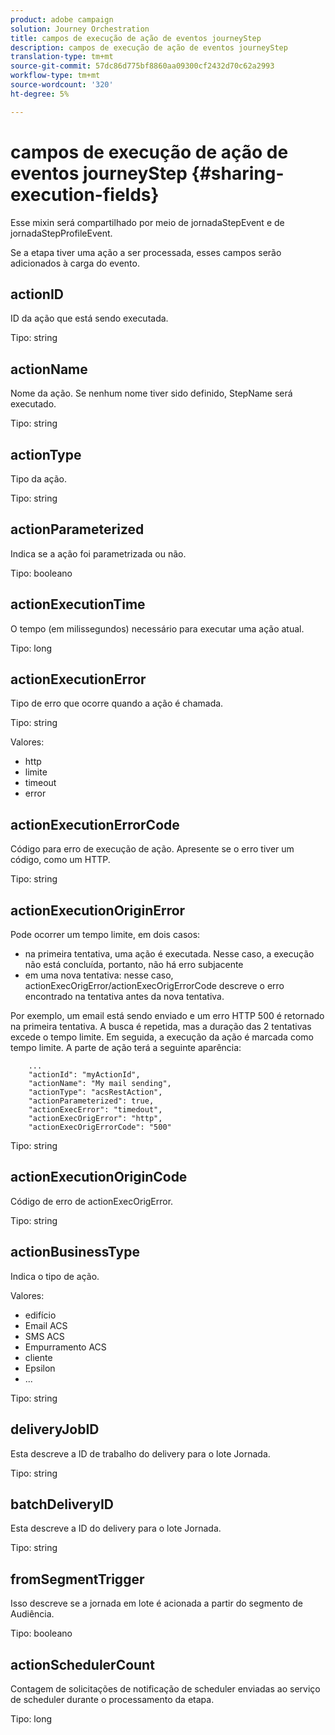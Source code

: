 ```yaml
---
product: adobe campaign
solution: Journey Orchestration
title: campos de execução de ação de eventos journeyStep
description: campos de execução de ação de eventos journeyStep
translation-type: tm+mt
source-git-commit: 57dc86d775bf8860aa09300cf2432d70c62a2993
workflow-type: tm+mt
source-wordcount: '320'
ht-degree: 5%

---
```



# campos de execução de ação de eventos journeyStep {#sharing-execution-fields}

Esse mixin será compartilhado por meio de jornadaStepEvent e de jornadaStepProfileEvent.

Se a etapa tiver uma ação a ser processada, esses campos serão adicionados à carga do evento.

## actionID

ID da ação que está sendo executada.

Tipo: string

## actionName

Nome da ação. Se nenhum nome tiver sido definido, StepName será executado.

Tipo: string

## actionType

Tipo da ação.

Tipo: string

## actionParameterized

Indica se a ação foi parametrizada ou não.

Tipo: booleano

## actionExecutionTime

O tempo (em milissegundos) necessário para executar uma ação atual.

Tipo: long

## actionExecutionError

Tipo de erro que ocorre quando a ação é chamada.

Tipo: string

Valores:
* http
* limite
* timeout
* error

## actionExecutionErrorCode

Código para erro de execução de ação. Apresente se o erro tiver um código, como um HTTP.

Tipo: string

## actionExecutionOriginError

Pode ocorrer um tempo limite, em dois casos:

* na primeira tentativa, uma ação é executada. Nesse caso, a execução não está concluída, portanto, não há erro subjacente
* em uma nova tentativa: nesse caso, actionExecOrigError/actionExecOrigErrorCode descreve o erro encontrado na tentativa antes da nova tentativa.

Por exemplo, um email está sendo enviado e um erro HTTP 500 é retornado na primeira tentativa. A busca é repetida, mas a duração das 2 tentativas excede o tempo limite. Em seguida, a execução da ação é marcada como tempo limite. A parte de ação terá a seguinte aparência:

```
    ...
    "actionId": "myActionId",
    "actionName": "My mail sending",
    "actionType": "acsRestAction",
    "actionParameterized": true,
    "actionExecError": "timedout",
    "actionExecOrigError": "http",
    "actionExecOrigErrorCode": "500"
```

Tipo: string

## actionExecutionOriginCode

Código de erro de actionExecOrigError.

Tipo: string

## actionBusinessType

Indica o tipo de ação.

Valores:

* edifício
* Email ACS
* SMS ACS
* Empurramento ACS
* cliente
* Epsilon
* ...

Tipo: string

## deliveryJobID

Esta descreve a ID de trabalho do delivery para o lote Jornada.

Tipo: string

## batchDeliveryID

Esta descreve a ID do delivery para o lote Jornada.

Tipo: string

## fromSegmentTrigger

Isso descreve se a jornada em lote é acionada a partir do segmento de Audiência.

Tipo: booleano

## actionSchedulerCount

Contagem de solicitações de notificação de scheduler enviadas ao serviço de scheduler durante o processamento da etapa.

Tipo: long
